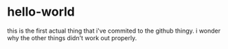 # hello-world
this is the first actual thing that i've commited to the github thingy. i wonder why the other things didn't work out properly.
